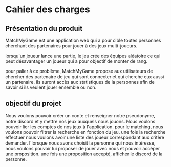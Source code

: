 
<h1>Cahier des charges</h1>
<h2>Présentation du produit</h2>

MatchMyGame est une application web qui a pour cible toutes personnes cherchant des partenaires pour jouer à des jeux multi-joueurs.

lorsqu'un joueur lance une partie, le jeu crée des équipes aléatoire ce qui peut désavantager un joueur qui a pour objectif de monter de rang. 

pour palier à ce problème, MatchMyGame propose aux utilisateurs de chercher des partenaire de jeu qui sont connecter et qui cherche eux aussi un partenaire. ils auront accès aux statistiques de la personnes afin de savoir si ils veulent jouer ensemble ou non. 

<h2>objectif du projet</h2>

Nous voulons pouvoir créer un conte et renseigner notre pseudonyme, notre discord et y mettre nos jeux auxquels nous jouons. Nous voulons pouvoir lier les comptes de nos jeux à l'application. pour le matching, nous voulons pouvoir filtrer la recherche en fonction du jeu. une fois la recherche effectuer nous voulons avoir une liste des joueur correspondant aux critère demander. l'lorsque nous avons choisit la personne qui nous intéresse, nous voulons pouvoir lui proposer de jouer avec nous et pouvoir accèper une proposition. une fois une proposition accepté, afficher le discord de la personne.